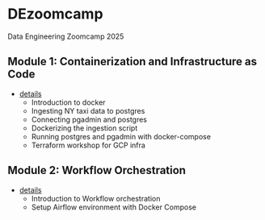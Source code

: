 # DEzoomcamp
Data Engineering Zoomcamp 2025

## Module 1: Containerization and Infrastructure as Code
- [details](./module1/README.md)
    - Introduction to docker
    - Ingesting NY taxi data to postgres
    - Connecting pgadmin and postgres
    - Dockerizing the ingestion script
    - Running postgres and pgadmin with docker-compose
    - Terraform workshop for GCP infra

## Module 2: Workflow Orchestration
- [details](./module2/README.md)
    - Introduction to Workflow orchestration
    - Setup Airflow environment with Docker Compose
